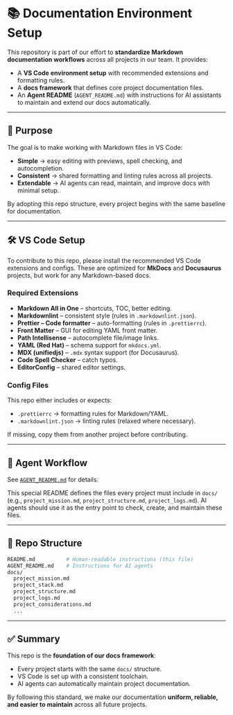 # 📚 Documentation Environment Setup

This repository is part of our effort to **standardize Markdown documentation workflows** across all projects in our team.
It provides:

* A **VS Code environment setup** with recommended extensions and formatting rules.
* A **docs framework** that defines core project documentation files.
* An **Agent README** (`AGENT_README.md`) with instructions for AI assistants to maintain and extend our docs automatically.

---

## 🚀 Purpose

The goal is to make working with Markdown files in VS Code:

* **Simple** → easy editing with previews, spell checking, and autocompletion.
* **Consistent** → shared formatting and linting rules across all projects.
* **Extendable** → AI agents can read, maintain, and improve docs with minimal setup.

By adopting this repo structure, every project begins with the same baseline for documentation.

---

## 🛠️ VS Code Setup

To contribute to this repo, please install the recommended VS Code extensions and configs.
These are optimized for **MkDocs** and **Docusaurus** projects, but work for any Markdown-based docs.

### Required Extensions

* **Markdown All in One** – shortcuts, TOC, better editing.
* **Markdownlint** – consistent style (rules in `.markdownlint.json`).
* **Prettier – Code formatter** – auto-formatting (rules in `.prettierrc`).
* **Front Matter** – GUI for editing YAML front matter.
* **Path Intellisense** – autocomplete file/image links.
* **YAML (Red Hat)** – schema support for `mkdocs.yml`.
* **MDX (unifiedjs)** – `.mdx` syntax support (for Docusaurus).
* **Code Spell Checker** – catch typos.
* **EditorConfig** – shared editor settings.

### Config Files

This repo either includes or expects:

* `.prettierrc` → formatting rules for Markdown/YAML.
* `.markdownlint.json` → linting rules (relaxed where necessary).

If missing, copy them from another project before contributing.

---

## 📖 Agent Workflow

See [`AGENT_README.md`](./AGENT_README.md) for details.

This special README defines the files every project must include in `docs/` (e.g., `project_mission.md`, `project_structure.md`, `project_logs.md`).
AI agents should use it as the entry point to check, create, and maintain these files.

---

## 📂 Repo Structure

```bash
README.md          # Human-readable instructions (this file)
AGENT_README.md    # Instructions for AI agents
docs/
  project_mission.md
  project_stack.md
  project_structure.md
  project_logs.md
  project_considerations.md
  ...
```

---

## ✅ Summary

This repo is the **foundation of our docs framework**:

* Every project starts with the same `docs/` structure.
* VS Code is set up with a consistent toolchain.
* AI agents can automatically maintain project documentation.

By following this standard, we make our documentation **uniform, reliable, and easier to maintain** across all future projects.
